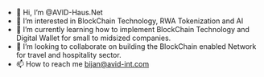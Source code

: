 - 👋 Hi, I’m @AVID-Haus.Net
- 👀 I’m interested in BlockChain Technology, RWA Tokenization and AI
- 🌱 I’m currently learning how to implement BlockChain Technology and Digital Wallet for small to midsized companies.
- 💞️ I’m looking to collaborate on building the BlockChain enabled Network for travel and hospitality sector. 
- 📫 How to reach me bijan@avid-int.com 

<!---
AVID-META/AVID-META is a ✨ special ✨ repository because its `README.md` (this file) appears on your GitHub profile.
You can click the Preview link to take a look at your changes.
--->
